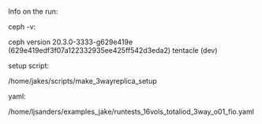Info on the run:

ceph -v:

ceph version 20.3.0-3333-g629e419e (629e419edf3f07a122332935ee425ff542d3eda2) tentacle (dev)

setup script:

/home/jakes/scripts/make_3wayreplica_setup

yaml:

/home/ljsanders/examples_jake/runtests_16vols_totaliod_3way_o01_fio.yaml
